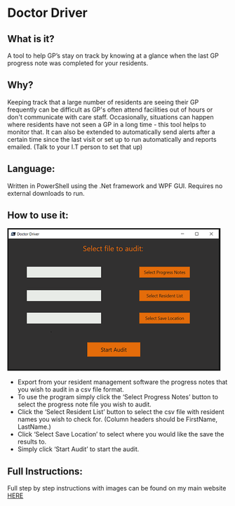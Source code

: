 # Doctor Driver

## What is it?
A tool to help GP’s stay on track by knowing at a glance when the last GP progress note was completed for your residents. 

## Why?
Keeping track that a large number of residents are seeing their GP frequently can be difficult as GP's often attend facilities out of hours or don't communicate with care staff. Occasionally, situations can happen where residents have not seen a GP in a long time - this tool helps to monitor that. It can also be extended to automatically send alerts after a certain time since the last visit or set up to run automatically and reports emailed. (Talk to your I.T person to set that up)

## Language:
Written in PowerShell using the .Net framework and WPF GUI. Requires no external downloads to run.

## How to use it:
![](small_gui.png)



- Export from your resident management software the progress notes that you wish to audit in a csv file format. 
- To use the program simply click the ‘Select Progress Notes’ button to select the progress note file you wish to audit.
- Click the ‘Select Resident List’ button to select the csv file with resident names you wish to check for. 
  (Column headers should be FirstName, LastName.)
- Click ‘Select Save Location’ to select where you would like the save the results to.
- Simply click ‘Start Audit’ to start the audit.


## Full Instructions:
Full step by step instructions with images can be found on my main website [HERE](https://www.zoedekraker.com/projects/doctordriver)
